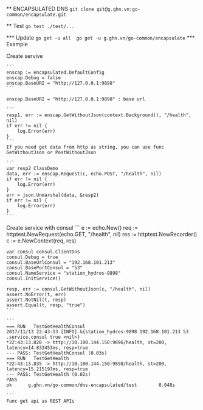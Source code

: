** ENCAPSULATED DNS 
    ```
    git clone git@g.ghn.vn:go-common/encapsulate.git
    ```

** Test
    ```
    go test ./test/...
    ```

*** Update
    ```
    go get -u all 
    go get -u g.ghn.vn/go-common/encapsulate
    ```
*** Example

Create servive 

    ```
    enscap := encapsulated.DefaultConfig
	enscap.Debug = false
	enscap.BaseURI = "http://127.0.0.1:9898"
    ```

    enscap.BaseURI = "http://127.0.0.1:9898" : base url

    ```
    resp1, err := enscap.GetWithoutJson(context.Background(), "/health", nil)
	if err != nil {
		log.Error(err)
	}
    ```
    If you need get data from http as string, you can use func GetWithoutJson or PostWithoutJson

    ```
    var resp2 ClassDemo
	data, err := enscap.Request(c, echo.POST, "/health", nil)
	if err != nil {
		log.Error(err)
	}
	err = json.Unmarshal(data, &resp2)
	if err != nil {
		log.Error(err)
	}
    ```

Create service with consul
    ```
    e := echo.New()
	req := httptest.NewRequest(echo.GET, "/health", nil)
	res := httptest.NewRecorder()
	c := e.NewContext(req, res)

	var consul consul.ClientDns
	consul.Debug = true
	consul.BaseUrlConsul = "192.168.101.213"
	consul.BasePortConsul = "53"
	consul.NameService = "station_hydros-9898"
	consul.InitService()

	resp, err := consul.GetWithoutJson(c, "/health", nil)
	assert.NoError(t, err)
	assert.NotNil(t, resp)
	assert.Equal(t, resp, "true")
    ```

    ```
    === RUN   TestGetHealthConsul
    2017/11/13 22:43:13 [INFO] &{station_hydros-9898 192.168.101.213 53 .service.consul true <nil>}
    *22:43:13.820 -> http://10.100.144.150:9896/health, st=200, latency=14.833453ms, resp=true
    --- PASS: TestGetHealthConsul (0.03s)
    === RUN   TestGetHealth
    *22:43:13.835 -> http://10.100.144.150:9898/health, st=200, latency=15.215197ms, resp=true
    --- PASS: TestGetHealth (0.02s)
    PASS
    ok      g.ghn.vn/go-common/dns-encapsulated/test        0.048s

    ```
    Func get api as REST APIs